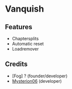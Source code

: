 # Vanquish

## Features
  * Chaptersplits
  * Automatic reset
  * Loadremover

## Credits
  * [Fog] ? (founder/developer)
  * [Mysterion06](https://github.com/Mysterion06) (developer)
